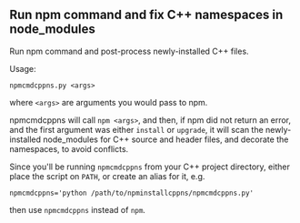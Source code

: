 ## Run npm command and fix C++ namespaces in node_modules


Run npm command and post-process newly-installed C++ files.

Usage: 

    npmcmdcppns.py <args>
    
where `<args>` are arguments you would pass to npm. 

npmcmdcppns will call `npm <args>`, and then, if npm did not return an error,
and the first argument was either `install` or `upgrade`, it will scan the newly-installed node_modules
for C++ source and header files, and decorate the namespaces, to avoid conflicts.


Since you'll be running `npmcmdcppns` from your C++ project directory, either place 
the script on `PATH`, or create an alias for it, e.g.

`npmcmdcppns='python /path/to/npminstallcppns/npmcmdcppns.py'`

then use `npmcmdcppns` instead of `npm`.
